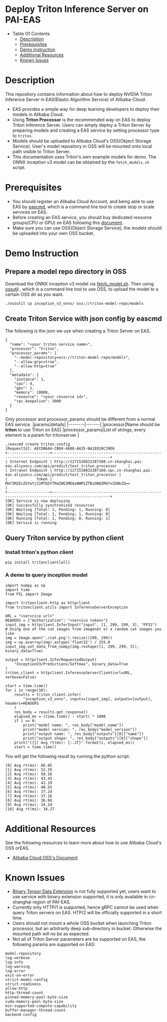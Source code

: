 <!--
# Copyright (c) 2021-2023, NVIDIA CORPORATION & AFFILIATES. All rights reserved.
#
# Redistribution and use in source and binary forms, with or without
# modification, are permitted provided that the following conditions
# are met:
#  * Redistributions of source code must retain the above copyright
#    notice, this list of conditions and the following disclaimer.
#  * Redistributions in binary form must reproduce the above copyright
#    notice, this list of conditions and the following disclaimer in the
#    documentation and/or other materials provided with the distribution.
#  * Neither the name of NVIDIA CORPORATION nor the names of its
#    contributors may be used to endorse or promote products derived
#    from this software without specific prior written permission.
#
# THIS SOFTWARE IS PROVIDED BY THE COPYRIGHT HOLDERS ``AS IS'' AND ANY
# EXPRESS OR IMPLIED WARRANTIES, INCLUDING, BUT NOT LIMITED TO, THE
# IMPLIED WARRANTIES OF MERCHANTABILITY AND FITNESS FOR A PARTICULAR
# PURPOSE ARE DISCLAIMED.  IN NO EVENT SHALL THE COPYRIGHT OWNER OR
# CONTRIBUTORS BE LIABLE FOR ANY DIRECT, INDIRECT, INCIDENTAL, SPECIAL,
# EXEMPLARY, OR CONSEQUENTIAL DAMAGES (INCLUDING, BUT NOT LIMITED TO,
# PROCUREMENT OF SUBSTITUTE GOODS OR SERVICES; LOSS OF USE, DATA, OR
# PROFITS; OR BUSINESS INTERRUPTION) HOWEVER CAUSED AND ON ANY THEORY
# OF LIABILITY, WHETHER IN CONTRACT, STRICT LIABILITY, OR TORT
# (INCLUDING NEGLIGENCE OR OTHERWISE) ARISING IN ANY WAY OUT OF THE USE
# OF THIS SOFTWARE, EVEN IF ADVISED OF THE POSSIBILITY OF SUCH DAMAGE.
-->

# Deploy Triton Inference Server on PAI-EAS
* Table Of Contents
   - [Description](https://yuque.alibaba-inc.com/pai/blade/mtptqc#Description)
   - [Prerequisites](https://yuque.alibaba-inc.com/pai/blade/mtptqc#Prerequisites)
   - [Demo Instruction](https://yuque.alibaba-inc.com/pai/blade/mtptqc#31bb94ef)
   - [Additional Resources](https://yuque.alibaba-inc.com/pai/blade/mtptqc#89d5e680)
   - [Known Issues](https://yuque.alibaba-inc.com/pai/blade/mtptqc#558ab0be)

# Description
This repository contains information about how to deploy NVIDIA Triton Inference Server in EAS(Elastic Algorithm Service) of Alibaba-Cloud.
- EAS provides a simple way for deep learning developers to deploy their models in Alibaba Cloud.
- Using **Triton Processor** is the recommended way on EAS to deploy Triton Inference Server. Users can simply deploy a Triton Server by preparing models and creating a EAS service by setting processor type to `triton`.
- Models should be uploaded to Alibaba Cloud's OSS(Object Storage Service). User's model repository in OSS will be mounted onto local path visible to Triton Server.
- This documentation uses Triton's own example models for demo. The ONNX inception v3 model can be obtained by the `fetch_models.sh` script.

# Prerequisites
- You should register an Alibaba Cloud Account, and being able to use EAS by [eascmd](https://help.aliyun.com/document_detail/111031.html?spm=a2c4g.11186623.6.752.42356f46FN5fU1), which is a command line tool to create stop or scale services on EAS.
- Before creating an EAS service, you should buy dedicated resource groups(CPU or GPU) on EAS following this [document](https://www.alibabacloud.com/help/doc-detail/120122.htm).
- Make sure you can use OSS(Object Storage Service), the models should be uploaded into your own OSS bucket.

# Demo Instruction
## Prepare a model repo directory in OSS
Download the ONNX inception v3 model via [fetch_model.sh](https://github.com/triton-inference-server/server/blob/main/docs/examples/fetch_models.sh). Then using [ossutil](https://help.aliyun.com/document_detail/50452.html?spm=a2c4g.11186623.6.833.26d66d51dPEytI) , which is a command line tool to use OSS, to upload the model to a certain OSS dir as you want.

```
./ossutil cp inception_v3_onnx/ oss://triton-model-repo/models
```
## Create Triton Service with json config by eascmd
The following is the json we use when creating a Triton Server on EAS.
```
{
  "name": "<your triton service name>",
  "processor": "triton",
  "processor_params": [
    "--model-repository=oss://triton-model-repo/models",
    "--allow-grpc=true",
    "--allow-http=true"
  ],
  "metadata": {
    "instance": 1,
    "cpu": 4,
    "gpu": 1,
    "memory": 10000,
    "resource": "<your resource id>",
    "rpc.keepalive": 3000
  }
}
```
Only processor and processor_params should be different from a normal EAS service.
|params|details|
|--------|-------|
|processor|Name should be **triton** to use Triton on EAS|
|processor_params|List of strings, every element is a param for tritonserver |

```
./eascmd create triton.config
[RequestId]: AECDB6A4-CB69-4688-AA35-BA1E020C39E6
+-------------------+------------------------------------------------------------------------------------------------+
| Internet Endpoint | http://1271520832287160.cn-shanghai.pai-eas.aliyuncs.com/api/predict/test_triton_processor     |
| Intranet Endpoint | http://1271520832287160.vpc.cn-shanghai.pai-eas.aliyuncs.com/api/predict/test_triton_processor |
|             Token | MmY3M2ExZGYwYjZiMTQ5YTRmZWE3MDAzNWM1ZTBiOWQ3MGYxZGNkZQ==                                       |
+-------------------+------------------------------------------------------------------------------------------------+
[OK] Service is now deploying
[OK] Successfully synchronized resources
[OK] Waiting [Total: 1, Pending: 1, Running: 0]
[OK] Waiting [Total: 1, Pending: 1, Running: 0]
[OK] Running [Total: 1, Pending: 0, Running: 1]
[OK] Service is running
```
## Query Triton service by python client
### Install triton's python client
```
pip install tritonclient[all]
```
### A demo to query inception model
```
import numpy as np
import time
from PIL import Image

import tritonclient.http as httpclient
from tritonclient.utils import InferenceServerException

URL = "<servcice url>"
HEADERS = {"Authorization": "<service token>"}
input_img = httpclient.InferInput("input", [1, 299, 299, 3], "FP32")
# Using one of the cat images from imagenet or a random cat images you like
img = Image.open('./cat.png').resize((299, 299))
img = np.asarray(img).astype('float32') / 255.0
input_img.set_data_from_numpy(img.reshape([1, 299, 299, 3]), binary_data=True)

output = httpclient.InferRequestedOutput(
    "InceptionV3/Predictions/Softmax", binary_data=True
)
triton_client = httpclient.InferenceServerClient(url=URL, verbose=False)

start = time.time()
for i in range(10):
    results = triton_client.infer(
        "inception_v3_onnx", inputs=[input_img], outputs=[output], headers=HEADERS
    )
    res_body = results.get_response()
    elapsed_ms = (time.time() - start) * 1000
    if i == 0:
        print("model name: ", res_body["model_name"])
        print("model version: ", res_body["model_version"])
        print("output name: ", res_body["outputs"][0]["name"])
        print("output shape: ", res_body["outputs"][0]["shape"])
    print("[{}] Avg rt(ms): {:.2f}".format(i, elapsed_ms))
    start = time.time()
```
You will get the following result by running the python script:
```
[0] Avg rt(ms): 86.05
[1] Avg rt(ms): 52.35
[2] Avg rt(ms): 50.56
[3] Avg rt(ms): 43.45
[4] Avg rt(ms): 41.19
[5] Avg rt(ms): 40.55
[6] Avg rt(ms): 37.24
[7] Avg rt(ms): 37.16
[8] Avg rt(ms): 36.68
[9] Avg rt(ms): 34.24
[10] Avg rt(ms): 34.27
```
# Additional Resources
See the following resources to learn more about how to use Alibaba Cloud's OSS orEAS.
- [Alibaba Cloud OSS's Document](https://help.aliyun.com/product/31815.html?spm=a2c4g.11186623.6.540.3c0f62e7q3jw8b)


# Known Issues
- [Binary Tensor Data Extension](https://github.com/triton-inference-server/server/blob/main/docs/protocol/extension_binary_data.md) is not fully supported yet, users want to use service with binary extension supported, it is only available in cn-shanghai region of PAI-EAS.
- Currently only HTTP/1 is supported, hence gRPC cannot be used when query Triton servers on EAS. HTP/2 will be officially supported in a short time.
- Users should not mount a whole OSS bucket when launching Triton processor, but an arbitrarily deep sub-directory in bucket. Otherwise the mounted path will no be as expected.
- Not all of Triton Server parameters are be supported on EAS, the following params are supported on EAS:
```
model-repository
log-verbose
log-info
log-warning
log-error
exit-on-error
strict-model-config
strict-readiness
allow-http
http-thread-count
pinned-memory-pool-byte-size
cuda-memory-pool-byte-size
min-supported-compute-capability
buffer-manager-thread-count
backend-config
```
